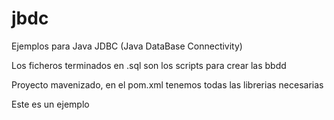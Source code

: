 # jbdc

Ejemplos para Java JDBC (Java DataBase Connectivity)

Los ficheros terminados en .sql son los scripts para crear las bbdd

Proyecto mavenizado, en el pom.xml tenemos todas las librerias necesarias

<p> Este es un ejemplo</p>
